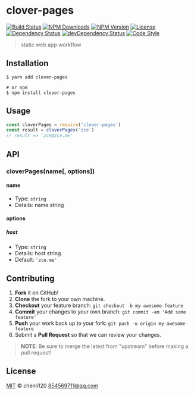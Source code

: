 # clover-pages

[![Build Status][travis-image]][travis-url]
[![NPM Downloads][downloads-image]][downloads-url]
[![NPM Version][version-image]][version-url]
[![License][license-image]][license-url]
[![Dependency Status][dependency-image]][dependency-url]
[![devDependency Status][devdependency-image]][devdependency-url]
[![Code Style][style-image]][style-url]

> static web app workflow

## Installation

```shell
$ yarn add clover-pages

# or npm
$ npm install clover-pages
```

## Usage

<!-- TODO: Introduction of API use -->

```javascript
const cloverPages = require('clover-pages')
const result = cloverPages('zce')
// result => 'zce@zce.me'
```

## API

<!-- TODO: Introduction of API -->

### cloverPages(name[, options])

#### name

- Type: `string`
- Details: name string

#### options

##### host

- Type: `string`
- Details: host string
- Default: `'zce.me'`

## Contributing

1. **Fork** it on GitHub!
2. **Clone** the fork to your own machine.
3. **Checkout** your feature branch: `git checkout -b my-awesome-feature`
4. **Commit** your changes to your own branch: `git commit -am 'Add some feature'`
5. **Push** your work back up to your fork: `git push -u origin my-awesome-feature`
6. Submit a **Pull Request** so that we can review your changes.

> **NOTE**: Be sure to merge the latest from "upstream" before making a pull request!

## License

[MIT](LICENSE) &copy; chenli120 <854569711@qq.com>



[travis-image]: https://img.shields.io/travis/zce/clover-pages/master.svg
[travis-url]: https://travis-ci.org/zce/clover-pages
[downloads-image]: https://img.shields.io/npm/dm/clover-pages.svg
[downloads-url]: https://npmjs.org/package/clover-pages
[version-image]: https://img.shields.io/npm/v/clover-pages.svg
[version-url]: https://npmjs.org/package/clover-pages
[license-image]: https://img.shields.io/github/license/zce/clover-pages.svg
[license-url]: https://github.com/zce/clover-pages/blob/master/LICENSE
[dependency-image]: https://img.shields.io/david/zce/clover-pages.svg
[dependency-url]: https://david-dm.org/zce/clover-pages
[devdependency-image]: https://img.shields.io/david/dev/zce/clover-pages.svg
[devdependency-url]: https://david-dm.org/zce/clover-pages?type=dev
[style-image]: https://img.shields.io/badge/code_style-standard-brightgreen.svg
[style-url]: https://standardjs.com

